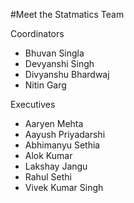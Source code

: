 #Meet the Statmatics Team

Coordinators
* Bhuvan Singla
* Devyanshi Singh
* Divyanshu Bhardwaj
* Nitin Garg

Executives
* Aaryen Mehta
* Aayush Priyadarshi
* Abhimanyu Sethia
* Alok Kumar
* Lakshay Jangu
* Rahul Sethi
* Vivek Kumar Singh
